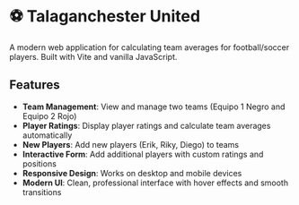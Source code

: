 # ⚽ Talaganchester United

A modern web application for calculating team averages for football/soccer players. Built with Vite and vanilla JavaScript.

## Features

- **Team Management**: View and manage two teams (Equipo 1 Negro and Equipo 2 Rojo)
- **Player Ratings**: Display player ratings and calculate team averages automatically
- **New Players**: Add new players (Erik, Riky, Diego) to teams
- **Interactive Form**: Add additional players with custom ratings and positions
- **Responsive Design**: Works on desktop and mobile devices
- **Modern UI**: Clean, professional interface with hover effects and smooth transitions
